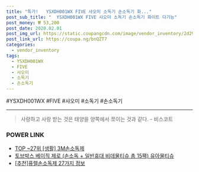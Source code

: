 ```yaml
--- 
title: "특가!   YSXDH001WX FIVE 샤오미 소독기 손소독기 화..." 
post_sub_title: "  YSXDH001WX FIVE 샤오미 소독기 손소독기 화이트 다기능" 
post_money: ₩ 53,200 
post_date: 2020.02.01 
post_img_url: https://static.coupangcdn.com/image/vendor_inventory/2d29/857fd471a3651bd26750c414c42d54c54a24260bb71688e12bea53b2bb95.jpg 
post_link_url: https://coupa.ng/bnQZT7 
categories: 
  - vendor_inventory 
tags: 
  - YSXDH001WX 
  - FIVE 
  - 샤오미 
  - 소독기 
  - 손소독기 
--- 
```

  #YSXDH001WX #FIVE #샤오미 #소독기 #손소독기 
<hr> 

> 사랑하고 사랑 받는 것은 태양을 양쪽에서 쪼이는 것과 같다. - 비스코트 


### POWER LINK

* <a href="https://blog.naver.com/an0733/221785220540" target="_blank"> TOP ~27위 [생활] 3M손소독제</a>
* <a href="https://blog.naver.com/fasyy4321/221789318672" target="_blank">토브박스 베이직 제로 (손소독 + 일반휴대 비데물티슈 총 15팩) 유아물티슈</a>
* <a href="https://blog.naver.com/fasyy4321/221784595147" target="_blank">[추천]퓨렐손소독제 27가지 정보</a>
